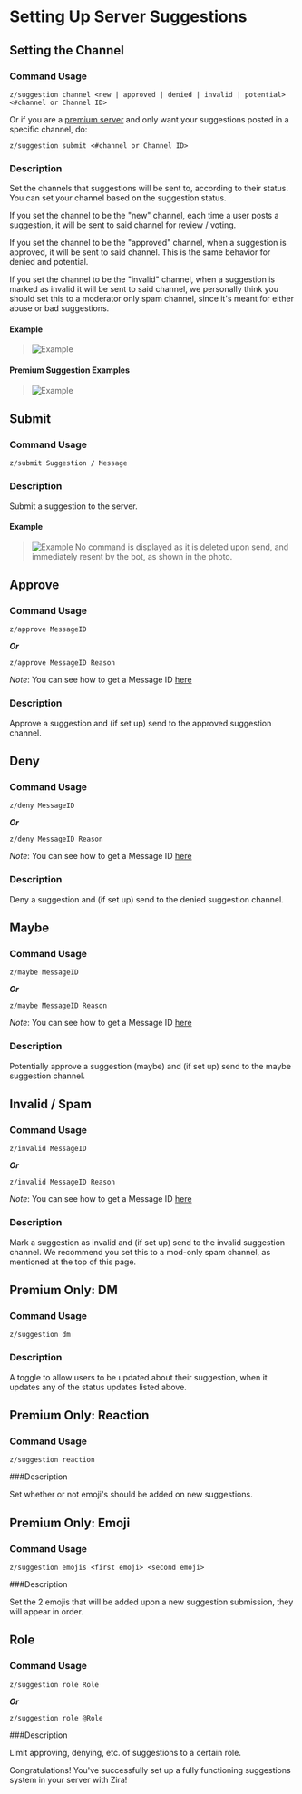 # Setting Up Server Suggestions

## Setting the Channel

### Command Usage

```z/suggestion channel <new | approved | denied | invalid | potential> <#channel or Channel ID>```

Or if you are a [premium server](http://zira.pw/premium) and only want your suggestions posted in a specific channel, do: 

```z/suggestion submit <#channel or Channel ID>```

### Description

Set the channels that suggestions will be sent to, according to their status. You can set your channel based on the suggestion status. 

If you set the channel to be the "new" channel, each time a user posts a suggestion, it will be sent to said channel for review / voting.

If you set the channel to be the "approved" channel, when a suggestion is approved, it will be sent to said channel. This is the same behavior for denied and potential.

If you set the channel to be the "invalid" channel, when a suggestion is marked as invalid it will be sent to said channel, we personally think you should set this to a moderator only spam channel, since it's meant for either abuse or bad suggestions.

#### Example

>![Example](http://i.imjake.me/files/402x0.png)

#### Premium Suggestion Examples

>![Example](http://i.imjake.me/files/lz4uk.png)

## Submit

### Command Usage

```z/submit Suggestion / Message```

### Description

Submit a suggestion to the server.

#### Example

>![Example](http://i.imjake.me/files/1u99y.png)
No command is displayed as it is deleted upon send, and immediately resent by the bot, as shown in the photo.

## Approve

### Command Usage

```z/approve MessageID```

***Or***

```z/approve MessageID Reason```

*Note*: You can see how to get a Message ID [here](https://support.discordapp.com/hc/en-us/articles/206346498-Where-can-I-find-my-User-Server-Message-ID-)

### Description

Approve a suggestion and (if set up) send to the approved suggestion channel.

## Deny

### Command Usage

```z/deny MessageID```

***Or***

```z/deny MessageID Reason```

*Note*: You can see how to get a Message ID [here](https://support.discordapp.com/hc/en-us/articles/206346498-Where-can-I-find-my-User-Server-Message-ID-)

### Description

Deny a suggestion and (if set up) send to the denied suggestion channel.

## Maybe

### Command Usage

```z/maybe MessageID```

***Or***

```z/maybe MessageID Reason```

*Note*: You can see how to get a Message ID [here](https://support.discordapp.com/hc/en-us/articles/206346498-Where-can-I-find-my-User-Server-Message-ID-)

### Description

Potentially approve a suggestion (maybe) and (if set up) send to the maybe suggestion channel.

## Invalid / Spam

### Command Usage

```z/invalid MessageID```

***Or***

```z/invalid MessageID Reason```

*Note*: You can see how to get a Message ID [here](https://support.discordapp.com/hc/en-us/articles/206346498-Where-can-I-find-my-User-Server-Message-ID-)

### Description

Mark a suggestion as invalid and (if set up) send to the invalid suggestion channel. We recommend you set this to a mod-only spam channel, as mentioned at the top of this page.

## Premium Only: DM

### Command Usage

```z/suggestion dm```

### Description

A toggle to allow users to be updated about their suggestion, when it updates any of the status updates listed above.

## Premium Only: Reaction

### Command Usage

```z/suggestion reaction```

###Description

Set whether or not emoji's should be added on new suggestions.

## Premium Only: Emoji

### Command Usage

```z/suggestion emojis <first emoji> <second emoji>```

###Description

Set the 2 emojis that will be added upon a new suggestion submission, they will appear in order.

## Role

### Command Usage

```z/suggestion role Role```

***Or***

```z/suggestion role @Role```

###Description

Limit approving, denying, etc. of suggestions to a certain role.

Congratulations! You've successfully set up a fully functioning suggestions system in your server with Zira!